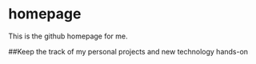 # homepage
This is the github homepage for me.

##Keep the track of my personal projects and new technology hands-on
